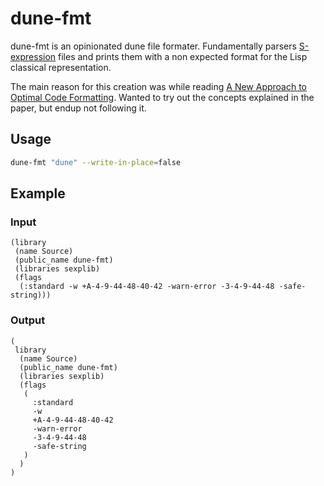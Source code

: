 # dune-fmt

dune-fmt is an opinionated dune file formater. Fundamentally parsers [S-expression](https://en.wikipedia.org/wiki/S-expression) files and prints them with a non expected format for the Lisp classical representation.

The main reason for this creation was while reading [A New Approach to Optimal Code Formatting](https://static.googleusercontent.com/media/research.google.com/ca//pubs/archive/44667.pdf). Wanted to try out the concepts explained in the paper, but endup not following it.

## Usage

```bash
dune-fmt "dune" --write-in-place=false
```

## Example

### Input

```dune
(library
 (name Source)
 (public_name dune-fmt)
 (libraries sexplib)
 (flags
  (:standard -w +A-4-9-44-48-40-42 -warn-error -3-4-9-44-48 -safe-string)))
```

### Output

```dune
(
 library
  (name Source)
  (public_name dune-fmt)
  (libraries sexplib)
  (flags
   (
     :standard
     -w
     +A-4-9-44-48-40-42
     -warn-error
     -3-4-9-44-48
     -safe-string
   )
  )
)
```
